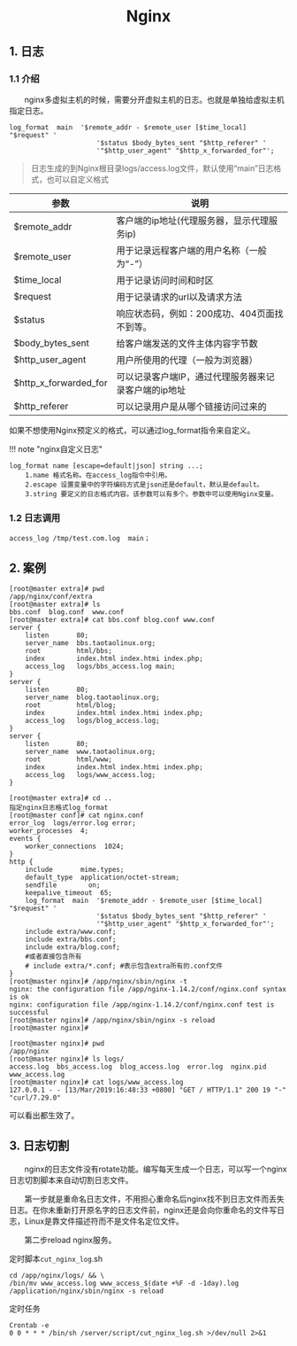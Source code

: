 <center><h1>Nginx</h1></center>

## 1. 日志
### 1.1 介绍
&#160; &#160; &#160; &#160;nginx多虚拟主机的时候，需要分开虚拟主机的日志。也就是单独给虚拟主机指定日志。


```shell
log_format  main  '$remote_addr - $remote_user [$time_local] "$request" '
                      '$status $body_bytes_sent "$http_referer" '
                      '"$http_user_agent" "$http_x_forwarded_for"';
```

> 日志生成的到Nginx根目录logs/access.log文件，默认使用“main”日志格式，也可以自定义格式


参数| 说明
---|---
$remote_addr|客户端的ip地址(代理服务器，显示代理服务ip)
$remote_user|用于记录远程客户端的用户名称（一般为“-”）
$time_local|用于记录访问时间和时区
$request|用于记录请求的url以及请求方法
$status|响应状态码，例如：200成功、404页面找不到等。
$body_bytes_sent|给客户端发送的文件主体内容字节数
$http_user_agent|用户所使用的代理（一般为浏览器）
$http_x_forwarded_for|可以记录客户端IP，通过代理服务器来记录客户端的ip地址
$http_referer|可以记录用户是从哪个链接访问过来的

如果不想使用Nginx预定义的格式，可以通过log_format指令来自定义。

!!! note "nginx自定义日志"
```shell
log_format name [escape=default|json] string ...;
    1.name 格式名称。在access_log指令中引用。
    2.escape 设置变量中的字符编码方式是json还是default，默认是default。
    3.string 要定义的日志格式内容。该参数可以有多个。参数中可以使用Nginx变量。
```
### 1.2 日志调用

```shell
access_log /tmp/test.com.log  main；
```


## 2. 案例
```shell
[root@master extra]# pwd
/app/nginx/conf/extra
[root@master extra]# ls
bbs.conf  blog.conf  www.conf
[root@master extra]# cat bbs.conf blog.conf www.conf
server {
    listen       80;
    server_name  bbs.taotaolinux.org;
    root         html/bbs;
    index        index.html index.htmi index.php;
    access_log   logs/bbs_access.log main;
}
server {
    listen       80;
    server_name  blog.taotaolinux.org;
    root         html/blog;
    index        index.html index.htmi index.php;
    access_log   logs/blog_access.log;
}
server {
    listen       80;
    server_name  www.taotaolinux.org;
    root         html/www;
    index        index.html index.htmi index.php;
    access_log   logs/www_access.log;       
}

[root@master extra]# cd ..
指定nginx日志格式log_format
[root@master conf]# cat nginx.conf
error_log  logs/error.log error;
worker_processes  4;
events {
    worker_connections  1024;
}
http {
    include       mime.types;
    default_type  application/octet-stream;
    sendfile        on;
    keepalive_timeout  65;
    log_format  main  '$remote_addr - $remote_user [$time_local] "$request" '
                      '$status $body_bytes_sent "$http_referer" '
                      '"$http_user_agent" "$http_x_forwarded_for"';
    include extra/www.conf;
    include extra/bbs.conf;
    include extra/blog.conf;
    #或者直接包含所有
    # include extra/*.conf; #表示包含extra所有的.conf文件
}
[root@master nginx]# /app/nginx/sbin/nginx -t
nginx: the configuration file /app/nginx-1.14.2/conf/nginx.conf syntax is ok
nginx: configuration file /app/nginx-1.14.2/conf/nginx.conf test is successful
[root@master nginx]# /app/nginx/sbin/nginx -s reload
[root@master nginx]#

[root@master nginx]# pwd
/app/nginx
[root@master nginx]# ls logs/
access.log  bbs_access.log  blog_access.log  error.log  nginx.pid  www_access.log
[root@master nginx]# cat logs/www_access.log
127.0.0.1 - - [13/Mar/2019:16:48:33 +0800] "GET / HTTP/1.1" 200 19 "-" "curl/7.29.0"
```
可以看出都生效了。

## 3. 日志切割
&#160; &#160; &#160; &#160;nginx的日志文件没有rotate功能。编写每天生成一个日志，可以写一个nginx日志切割脚本来自动切割日志文件。

&#160; &#160; &#160; &#160;第一步就是重命名日志文件，不用担心重命名后nginx找不到日志文件而丢失日志。在你未重新打开原名字的日志文件前，nginx还是会向你重命名的文件写日志，Linux是靠文件描述符而不是文件名定位文件。

&#160; &#160; &#160; &#160;第二步reload nginx服务。

定时脚本`cut_nginx_log`.sh
```shell
cd /app/nginx/logs/ && \
/bin/mv www_access.log www_access_$(date +%F -d -1day).log
/application/nginx/sbin/nginx -s reload
```
定时任务

```shell
Crontab -e
0 0 * * * /bin/sh /server/script/cut_nginx_log.sh >/dev/null 2>&1
```
